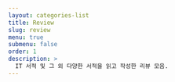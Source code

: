 ```yaml
---
layout: categories-list
title: Review
slug: review
menu: true
submenu: false
order: 1
description: >
  IT 서적 및 그 외 다양한 서적을 읽고 작성한 리뷰 모음.
---
```

